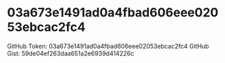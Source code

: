 # 03a673e1491ad0a4fbad606eee02053ebcac2fc4

GitHub Token: 03a673e1491ad0a4fbad606eee02053ebcac2fc4
GitHub Gist: 59de04ef263daa651a2e6939d414226c
